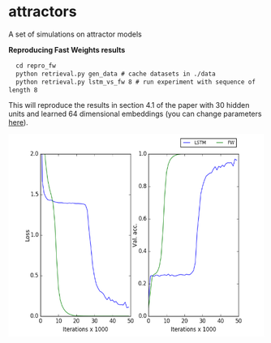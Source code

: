 # attractors
A set of simulations on attractor models

**Reproducing Fast Weights results**

      cd repro_fw
      python retrieval.py gen_data # cache datasets in ./data
      python retrieval.py lstm_vs_fw 8 # run experiment with sequence of length 8

This will reproduce the results in section 4.1 of the paper with 30 hidden units and learned 64 dimensional embeddings (you can change parameters [here](https://github.com/PCJohn/attractors/blob/e1435ea0bd83a30f41cb22d8cb27992cfb83fd39/repro_fw/retrieval.py#L13)). 

<img src="repro_fw/outputs/seqlen-8.png" width="650" height="400" />
